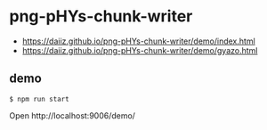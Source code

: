 # png-pHYs-chunk-writer
- https://daiiz.github.io/png-pHYs-chunk-writer/demo/index.html
- https://daiiz.github.io/png-pHYs-chunk-writer/demo/gyazo.html

## demo
```
$ npm run start
```
Open http://localhost:9006/demo/
